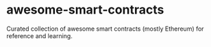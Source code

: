 # awesome-smart-contracts

Curated collection of awesome smart contracts (mostly Ethereum) for reference
and learning.
